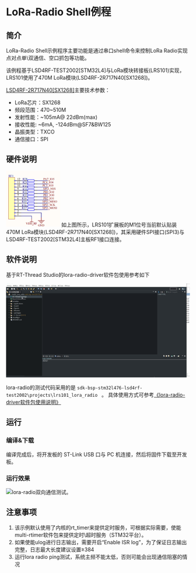 # LoRa-Radio Shell例程

## 简介

LoRa-Radio Shell示例程序主要功能是通过串口shell命令来控制LoRa Radio实现点对点单\双通信、空口抓包等功能。

该例程基于LSD4RF-TEST2002[STM32L4]与LoRa模块转接板(LRS101)实现，LRS101使用了470M LoRa模块(LSD4RF-2R717N40[SX1268])。

[LSD4RF-2R717N40[SX1268]](http://bbs.lierda.com/forum.php?mod=viewthread&tid=87)主要技术参数：

- LoRa芯片：SX1268
- 频段范围：470~510M
- 发射性能：~105mA@ 22dBm(max)
- 接收性能:  ~6mA, -124dBm@SF7&BW125
- 晶振类型：TXCO
- 通信接口：SPI

## 硬件说明
<img src="./figures/LSD4RF_TEST2002_LRS101_SX1268_SCH.png" alt="LoRa模块接口" style="zoom: 50%;" />
如上图所示，LRS101扩展板的M1位号当前默认贴装470M LoRa模块(LSD4RF-2R717N40[SX1268])，其采用硬件SPI接口(SPI3)与LSD4RF-TEST2002[STM32L4]主板RF1接口连接。

## 软件说明

基于RT-Thread Studio的lora-radio-driver软件包使用参考如下

![lora-radio-driver软件包使用说明](./figures/lora-radio-driver-manual-for-art-pi.gif)

lora-radio的测试代码采用的是 `sdk-bsp-stm32l476-lsd4rf-test2002\projects\lrs101_lora_radio ` 。
具体使用方式可参考[《lora-radio-driver软件包使用说明》](https://github.com/Forest-Rain/lora-radio-driver/tree/master/doc)


## 运行
### 编译&下载

编译完成后，将开发板的 ST-Link USB 口与 PC 机连接，然后将固件下载至开发板。

### 运行效果

![lora-radio双向通信测试](./figures/lora-radio-test-llcc68-sx1268.gif)。

## 注意事项

1. 该示例默认使用了内核的rt_timer来提供定时服务，可根据实际需要，使能multi-rtimer软件包来提供定时\超时服务（STM32平台）。
2. 如果使能ulog进行日志输出，需要开启“Enable ISR log”，为了保证日志输出完整，日志最大长度建议设置≥384
3. 运行lora radio ping测试，系统主频不能太低，否则可能会出现通信阻塞的情况


